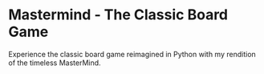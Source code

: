 # Mastermind - The Classic Board Game
Experience the classic board game reimagined in Python with my rendition of the timeless MasterMind. 

